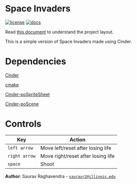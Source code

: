 # Space Invaders

[![license](https://img.shields.io/badge/license-MIT-green)](LICENSE)
[![docs](https://img.shields.io/badge/docs-yes-brightgreen)](docs/README.md)

Read [this document](https://cliutils.gitlab.io/modern-cmake/chapters/basics/structure.html) to understand the project
layout.

This is a simple version of Space Invaders made using Cinder.

# Dependencies 
[Cinder](https://libcinder.org/download)

[cmake](https://cmake.org/)

[Cinder-poSpriteSheet](https://github.com/Potion/Cinder-poSpritesheet)

[Cinder-poScene](https://github.com/Potion/Cinder-poScene)

# Controls 

Key | Action
--- | ------
`left arrow` | Move left/reset after losing life
`right arrow` | Move right/reset after losing life
`space` | Shoot

**Author**: Saurav Raghavendra - [`sauravr2@illinois.edu`](mailto:sauravr2@illinois.edu)
